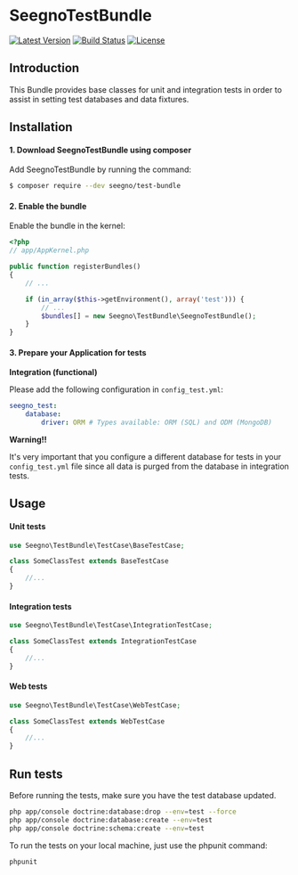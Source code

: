 # SeegnoTestBundle
[![Latest Version](https://img.shields.io/packagist/v/seegno/test-bundle.svg)](https://packagist.org/packages/seegno/test-bundle)
[![Build Status](https://travis-ci.org/seegno/test-bundle.svg?branch=master)](https://travis-ci.org/seegno/test-bundle)
[![License](https://img.shields.io/packagist/l/seegno/test-bundle.svg)](https://packagist.org/packages/seegno/test-bundle)

## Introduction

This Bundle provides base classes for unit and integration tests in order to assist in setting test databases and data fixtures.

## Installation

#### 1. Download SeegnoTestBundle using composer

Add SeegnoTestBundle by running the command:

``` bash
$ composer require --dev seegno/test-bundle
```

#### 2. Enable the bundle

Enable the bundle in the kernel:

``` php
<?php
// app/AppKernel.php

public function registerBundles()
{
    // ...

    if (in_array($this->getEnvironment(), array('test'))) {
        // ...
        $bundles[] = new Seegno\TestBundle\SeegnoTestBundle();
    }
}
```

#### 3. Prepare your Application for tests

**Integration (functional)**

Please add the following configuration in `config_test.yml`:

```yaml
seegno_test:
    database:
        driver: ORM # Types available: ORM (SQL) and ODM (MongoDB)
```

**Warning!!**

It's very important that you configure a different database for tests in your `config_test.yml` file since all data is purged from the database in integration tests.

## Usage

#### Unit tests

```php
use Seegno\TestBundle\TestCase\BaseTestCase;

class SomeClassTest extends BaseTestCase
{
    //...
}
```

#### Integration tests

```php
use Seegno\TestBundle\TestCase\IntegrationTestCase;

class SomeClassTest extends IntegrationTestCase
{
    //...
}
```

#### Web tests

```php
use Seegno\TestBundle\TestCase\WebTestCase;

class SomeClassTest extends WebTestCase
{
    //...
}
```

## Run tests

Before running the tests, make sure you have the test database updated.

```sh
php app/console doctrine:database:drop --env=test --force
php app/console doctrine:database:create --env=test
php app/console doctrine:schema:create --env=test
```

To run the tests on your local machine, just use the phpunit command:

```sh
phpunit
```
